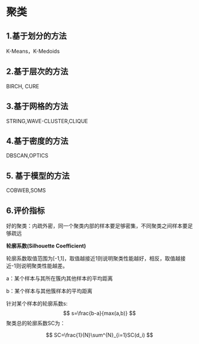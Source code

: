 # 聚类

## 1.基于划分的方法

K-Means，K-Medoids

## 2.基于层次的方法

BIRCH, CURE

## 3.基于网格的方法

STRING,WAVE-CLUSTER,CLIQUE

## 4.基于密度的方法

DBSCAN,OPTICS

## 5. 基于模型的方法

COBWEB,SOMS

## 6.评价指标

好的聚类：内疏外密，同一个聚类内部的样本要足够密集，不同聚类之间样本要足够疏远

**轮廓系数(Silhouette Coefficient)**

轮廓系数取值范围为[-1,1]，取值越接近1则说明聚类性能越好，相反，取值越接近-1则说明聚类性能越差。

a：某个样本与其所在簇内其他样本的平均距离

b：某个样本与其他簇样本的平均距离

针对某个样本的轮廓系数s:
$$
s=\frac{b-a}{max(a,b)}
$$
聚类总的轮廓系数SC为：


$$
SC=\frac{1}{N}\sum^{N}_{i=1}SC(d_i)
$$
